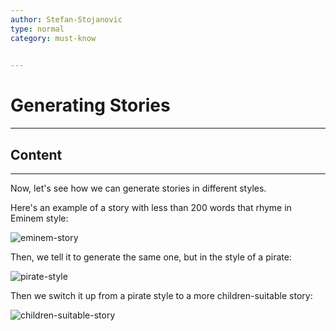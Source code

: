 ```yaml
---
author: Stefan-Stojanovic
type: normal
category: must-know
 

---
```


# Generating Stories

---

## Content

---

Now, let's see how we can generate stories in different styles.

Here's an example of a story with less than 200 words that rhyme in Eminem style:

![eminem-story](https://img.enkipro.com/5984aaf27df3ababaff440319b1c122d.png)

Then, we tell it to generate the same one, but in the style of a pirate:

![pirate-style](https://img.enkipro.com/5fefe4ae30e3cede0e206ea13a5262b9.png)

Then we switch it up from a pirate style to a more children-suitable story:

![children-suitable-story](https://img.enkipro.com/43f8a8903e35e8d907f5f59351b1ae85.png)